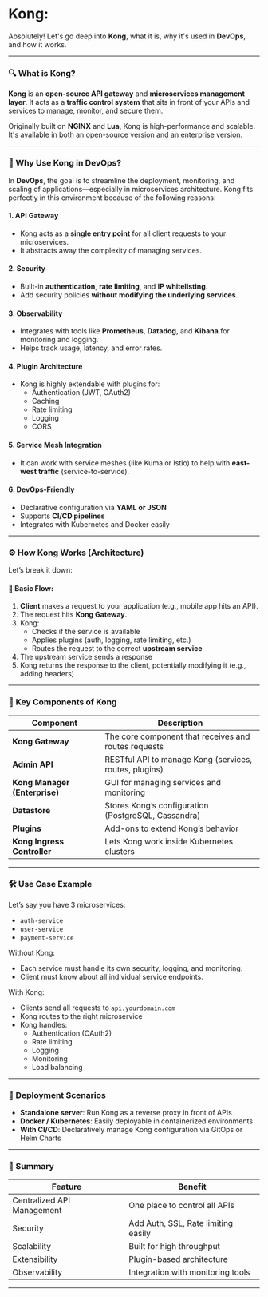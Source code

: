 # Kong:

Absolutely! Let's go deep into **Kong**, what it is, why it's used in **DevOps**, and how it works.

---

### 🔍 What is **Kong**?

**Kong** is an **open-source API gateway** and **microservices management layer**. It acts as a **traffic control system** that sits in front of your APIs and services to manage, monitor, and secure them.

Originally built on **NGINX** and **Lua**, Kong is high-performance and scalable. It's available in both an open-source version and an enterprise version.

---

### 🧱 Why Use Kong in DevOps?

In **DevOps**, the goal is to streamline the deployment, monitoring, and scaling of applications—especially in microservices architecture. Kong fits perfectly in this environment because of the following reasons:

#### 1. **API Gateway**
- Kong acts as a **single entry point** for all client requests to your microservices.
- It abstracts away the complexity of managing services.

#### 2. **Security**
- Built-in **authentication**, **rate limiting**, and **IP whitelisting**.
- Add security policies **without modifying the underlying services**.

#### 3. **Observability**
- Integrates with tools like **Prometheus**, **Datadog**, and **Kibana** for monitoring and logging.
- Helps track usage, latency, and error rates.

#### 4. **Plugin Architecture**
- Kong is highly extendable with plugins for:
  - Authentication (JWT, OAuth2)
  - Caching
  - Rate limiting
  - Logging
  - CORS

#### 5. **Service Mesh Integration**
- It can work with service meshes (like Kuma or Istio) to help with **east-west traffic** (service-to-service).

#### 6. **DevOps-Friendly**
- Declarative configuration via **YAML or JSON**
- Supports **CI/CD pipelines**
- Integrates with Kubernetes and Docker easily

---

### ⚙️ How Kong Works (Architecture)

Let’s break it down:

#### 🔁 Basic Flow:

1. **Client** makes a request to your application (e.g., mobile app hits an API).
2. The request hits **Kong Gateway**.
3. Kong:
   - Checks if the service is available
   - Applies plugins (auth, logging, rate limiting, etc.)
   - Routes the request to the correct **upstream service**
4. The upstream service sends a response
5. Kong returns the response to the client, potentially modifying it (e.g., adding headers)

---

### 🧩 Key Components of Kong

| Component      | Description |
|----------------|-------------|
| **Kong Gateway** | The core component that receives and routes requests |
| **Admin API**   | RESTful API to manage Kong (services, routes, plugins) |
| **Kong Manager (Enterprise)** | GUI for managing services and monitoring |
| **Datastore**   | Stores Kong’s configuration (PostgreSQL, Cassandra) |
| **Plugins**     | Add-ons to extend Kong’s behavior |
| **Kong Ingress Controller** | Lets Kong work inside Kubernetes clusters |

---

### 🛠️ Use Case Example

Let’s say you have 3 microservices:

- `auth-service`
- `user-service`
- `payment-service`

Without Kong:
- Each service must handle its own security, logging, and monitoring.
- Client must know about all individual service endpoints.

With Kong:
- Clients send all requests to `api.yourdomain.com`
- Kong routes to the right microservice
- Kong handles:
  - Authentication (OAuth2)
  - Rate limiting
  - Logging
  - Monitoring
  - Load balancing

---

### 🚀 Deployment Scenarios

- **Standalone server**: Run Kong as a reverse proxy in front of APIs
- **Docker / Kubernetes**: Easily deployable in containerized environments
- **With CI/CD**: Declaratively manage Kong configuration via GitOps or Helm Charts

---

### 📌 Summary

| Feature | Benefit |
|--------|---------|
| Centralized API Management | One place to control all APIs |
| Security | Add Auth, SSL, Rate limiting easily |
| Scalability | Built for high throughput |
| Extensibility | Plugin-based architecture |
| Observability | Integration with monitoring tools |

---

